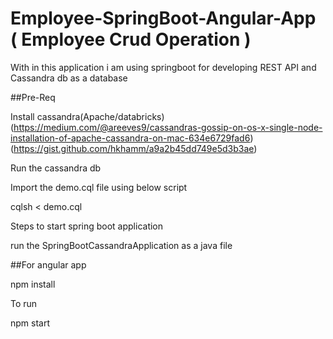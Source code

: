 # Employee-SpringBoot-Angular-App ( Employee Crud Operation )


With in this application i am using springboot for developing REST API and Cassandra db as a database

##Pre-Req

Install cassandra(Apache/databricks) 
(https://medium.com/@areeves9/cassandras-gossip-on-os-x-single-node-installation-of-apache-cassandra-on-mac-634e6729fad6)(https://gist.github.com/hkhamm/a9a2b45dd749e5d3b3ae)

Run the cassandra db

Import the demo.cql file using below script

cqlsh < demo.cql


Steps to start spring boot application

run the SpringBootCassandraApplication as a java file



##For angular app

npm install

To run

npm start 